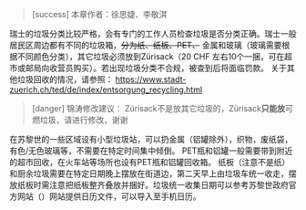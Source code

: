 > [success] 本章作者：徐思婕、李敬淇

瑞士的垃圾分类比较严格，会有专门的工作人员检查垃圾是否分类正确。瑞士一般居民区周边都有不同的垃圾箱，~~分为纸、纸板、PET、~~ 金属和玻璃（玻璃需要根据不同颜色分类），其它垃圾必须放到Zürisack（20 CHF 左右10个一捆，可在超市或邮局向收营员购买）。若出现垃圾分类不合规，被查到后将面临罚款。
关于其他垃圾回收的情况，请参照：
<https://www.stadt-zuerich.ch/ted/de/index/entsorgung_recycling.html>

> [danger] 锦涛修改建议：
Zürisack不是放其它垃圾的，Zürisack**只能放**可燃垃圾，请进行修改，谢谢

在苏黎世的一些区域设有小型垃圾站，可以扔金属（铝罐除外），织物，废纸袋，有色/无色玻璃等，不需要在特定时间集中倾倒。
PET瓶和铝罐一般需要带到附近的超市回收，在火车站等场所也设有PET瓶和铝罐回收箱。
纸板（注意不是纸）和厨余垃圾需要在特定日期晚上摆放在街道边，第二天早上由垃圾车统一收走，摆放纸板时需注意把纸板整齐叠放并捆好。垃圾统一收集日期可以参考苏黎世政府官方网站（）网站提供日历文件，可以导入至手机日历。
